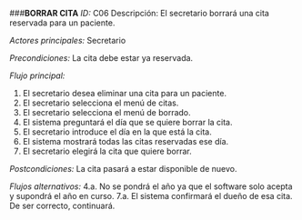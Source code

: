 ###**BORRAR CITA**
*ID:* C06	Descripción: El secretario borrará una cita reservada para un paciente.

*Actores principales:* Secretario

*Precondiciones:*
La cita debe estar ya reservada.

*Flujo principal:*
1. El secretario desea eliminar una cita para un paciente.
2. El secretario selecciona el menú de citas.
3. El secretario selecciona el menú de borrado.
4. El sistema preguntará el día que se quiere borrar la cita.
5. El secretario introduce el día en la que está la cita.
6. El sistema mostrará todas las citas reservadas ese día.
7. El secretario elegirá la cita que quiere borrar.

*Postcondiciones:*
La cita pasará a estar disponible de nuevo.

*Flujos alternativos:*
4.a. No se pondrá el año ya que el software solo acepta y supondrá el año en curso.
7.a. El sistema confirmará el dueño de esa cita. De ser correcto, continuará.
